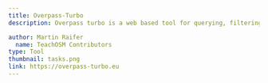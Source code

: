 ```yaml
---
title: Overpass-Turbo
description: Overpass turbo is a web based tool for querying, filtering, and mining OpenStreetMap data. Compose a query and show the results on an interactive map. The best user guide is on the (OpenStreetMap wiki)[https://wiki.openstreetmap.org/wiki/Overpass_turbo]  

author: Martin Raifer
  name: TeachOSM Contributors
type: Tool
thumbnail: tasks.png
link: https://overpass-turbo.eu
---
```

